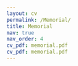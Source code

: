 ```yaml
---
layout: cv
permalink: /Memorial/
title: Memorial 
nav: true
nav_order: 4
cv_pdf: memorial.pdf
cv_pdf: memorial.pdf
---
```

